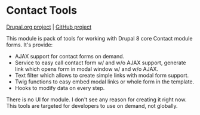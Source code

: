 # Contact Tools

[Drupal.org project](https://drupal.org/project/contact_tools) | [GitHub project](https://github.com/Niklan/contact_tools)

This module is pack of tools for working with Drupal 8 core Contact module forms. It's provide:

- AJAX support for contact forms on demand.
- Service to easy call contact form w/ and w/o AJAX support, generate link which opens form in modal window w/ and w/o AJAX.
- Text filter which allows to create simple links with modal form support.
- Twig functions to easy embed modal links or whole form in the template.
- Hooks to modify data on every step.

There is no UI for module. I don't see any reason for creating it right now. This tools are targeted for developers to use on demand, not globally.
